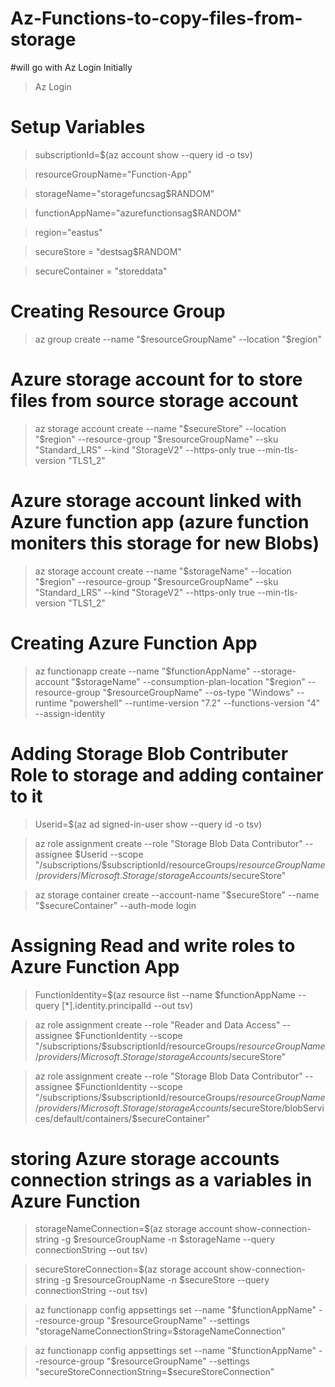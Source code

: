 # Az-Functions-to-copy-files-from-storage
#will go with Az Login Initially
> Az Login

# Setup Variables

>subscriptionId=$(az account show --query id -o tsv)

>resourceGroupName="Function-App"

>storageName="storagefuncsag$RANDOM"

>functionAppName="azurefunctionsag$RANDOM"

>region="eastus"

>secureStore = "destsag$RANDOM"

>secureContainer = "storeddata"

# Creating Resource Group

> az group create --name "$resourceGroupName" --location "$region"

# Azure storage account for to store files from source storage account

>az storage account create --name "$secureStore" --location "$region" --resource-group "$resourceGroupName" --sku "Standard_LRS" --kind "StorageV2" --https-only true --min-tls-version "TLS1_2"

# Azure storage account linked with Azure function app (azure function moniters this storage for new Blobs)

>az storage account create --name "$storageName" --location "$region" --resource-group "$resourceGroupName" --sku "Standard_LRS" --kind "StorageV2" --https-only true --min-tls-version "TLS1_2"

# Creating Azure Function App

>az functionapp create --name "$functionAppName" --storage-account "$storageName" --consumption-plan-location "$region" --resource-group "$resourceGroupName" --os-type "Windows" --runtime "powershell" --runtime-version "7.2" --functions-version "4" --assign-identity

# Adding Storage Blob Contributer Role to storage and adding container to it

>Userid=$(az ad signed-in-user show --query id -o tsv)

>az role assignment create --role "Storage Blob Data Contributor" --assignee $Userid --scope "/subscriptions/$subscriptionId/resourceGroups/$resourceGroupName/providers/Microsoft.Storage/storageAccounts/$secureStore"

>az storage container create --account-name "$secureStore" --name "$secureContainer" --auth-mode login

# Assigning Read and write roles to Azure Function App

>FunctionIdentity=$(az resource list --name $functionAppName --query [*].identity.principalId --out tsv)

>az role assignment create --role "Reader and Data Access" --assignee $FunctionIdentity --scope "/subscriptions/$subscriptionId/resourceGroups/$resourceGroupName/providers/Microsoft.Storage/storageAccounts/$secureStore"

>az role assignment create --role "Storage Blob Data Contributor" --assignee $FunctionIdentity --scope "/subscriptions/$subscriptionId/resourceGroups/$resourceGroupName/providers/Microsoft.Storage/storageAccounts/$secureStore/blobServices/default/containers/$secureContainer"

# storing Azure storage accounts connection strings as a variables in Azure Function

> storageNameConnection=$(az storage account show-connection-string -g $resourceGroupName  -n $storageName --query connectionString --out tsv)

>  secureStoreConnection=$(az storage account show-connection-string -g $resourceGroupName  -n $secureStore --query connectionString --out tsv)

> az functionapp config appsettings set --name "$functionAppName" --resource-group "$resourceGroupName" --settings "storageNameConnectionString=$storageNameConnection"

> az functionapp config appsettings set --name "$functionAppName" --resource-group "$resourceGroupName" --settings "secureStoreConnectionString=$secureStoreConnection"

